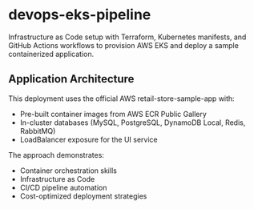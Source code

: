 # devops-eks-pipeline

Infrastructure as Code setup with Terraform, Kubernetes manifests, and GitHub Actions workflows to provision AWS EKS and deploy a sample containerized application.

## Application Architecture

This deployment uses the official AWS retail-store-sample-app with:

- Pre-built container images from AWS ECR Public Gallery
- In-cluster databases (MySQL, PostgreSQL, DynamoDB Local, Redis, RabbitMQ)
- LoadBalancer exposure for the UI service

The approach demonstrates:

- Container orchestration skills
- Infrastructure as Code
- CI/CD pipeline automation
- Cost-optimized deployment strategies
